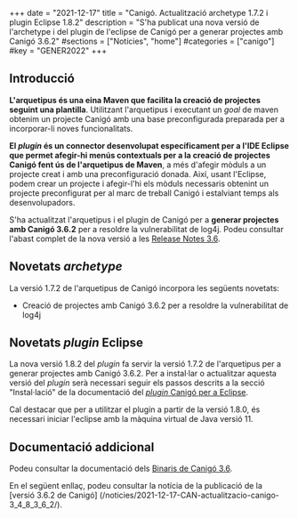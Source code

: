 +++
date = "2021-12-17"
title = "Canigó. Actualització archetype 1.7.2 i plugin Eclipse 1.8.2"
description = "S'ha publicat una nova versió de l'archetype i del plugin de l'eclipse de Canigó per a generar projectes amb Canigó 3.6.2"
#sections = ["Notícies", "home"]
#categories = ["canigo"]
#key = "GENER2022"
+++

## Introducció

**L'arquetipus és una eina Maven que facilita la creació de projectes seguint una plantilla**. Utilitzant l'arquetipus i
executant un _goal_ de maven obtenim un projecte Canigó amb una base preconfigurada preparada per a incorporar-li noves
funcionalitats.

**El _plugin_ és un connector desenvolupat específicament per a l'IDE Eclipse que permet afegir-hi menús contextuals
per a la creació de projectes Canigó fent ús de l'arquetipus de Maven**, a més d'afegir mòduls a un projecte creat i
amb una preconfiguració donada. Així, usant l'Eclipse, podem crear un projecte i afegir-l'hi els mòduls necessaris
obtenint un projecte preconfigurat per al marc de treball Canigó i estalviant temps als desenvolupadors.

S'ha actualitzat l'arquetipus i el plugin de Canigó per a **generar projectes amb Canigó 3.6.2** per a resoldre la vulnerabilitat de log4j.
Podeu consultar l'abast complet de la nova versió a les [Release Notes 3.6](/canigo-download-related/release-notes-canigo-36).

## Novetats _archetype_

La versió 1.7.2 de l'arquetipus de Canigó incorpora les següents novetats:

- Creació de projectes amb Canigó 3.6.2 per a resoldre la vulnerabilitat de log4j

## Novetats _plugin_ Eclipse

La nova versió 1.8.2 del _plugin_ fa servir la versió 1.7.2 de l'arquetipus per a generar projectes amb Canigó 3.6.2.
Per a instal·lar o actualitzar aquesta versió del _plugin_ serà necessari seguir els passos descrits a la secció
"Instal·lació" de la documentació del [_plugin_ Canigó per a Eclipse](/canigo-download-related/plugin-canigo/).

Cal destacar que per a utilitzar el plugin a partir de la versió 1.8.0, és necessari iniciar l'eclipse amb la màquina virtual de Java versió 11.

## Documentació addicional

Podeu consultar la documentació dels [Binaris de Canigó 3.6](/canigo/download/canigo-36/).

En el següent enllaç, podeu consultar la notícia de la publicació de la [versió 3.6.2 de Canigó]
(/noticies/2021-12-17-CAN-actualitzacio-canigo-3_4_8_3_6_2/).
